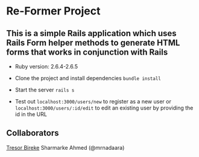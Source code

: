 # Re-Former Project

## This is a simple Rails application which uses Rails Form helper methods to generate HTML forms that works in conjunction with Rails

* Ruby version: 2.6.4-2.6.5

* Clone the project and install dependencies ``` bundle install ```

* Start the server ``` rails s ```

* Test out ``` localhost:3000/users/new ``` to register as a new user
 or ``` localhost:3000/users/:id/edit ``` to edit an existing user by providing the id in the URL

## Collaborators

<a href="https://github.com/Tresor11"> Tresor Bireke</a> 
Sharmarke Ahmed (@mrnadaara)
